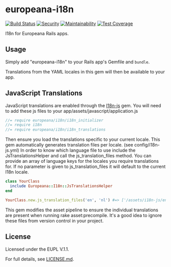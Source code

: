 # europeana-i18n

[![Build Status](https://travis-ci.org/europeana/europeana-i18n-ruby.svg?branch=develop)](https://travis-ci.org/europeana/europeana-i18n-ruby) [![Security](https://hakiri.io/github/europeana/europeana-i18n-ruby/develop.svg)](https://hakiri.io/github/europeana/europeana-i18n-ruby/develop) [![Maintainability](https://api.codeclimate.com/v1/badges/595f677209e9fc811622/maintainability)](https://codeclimate.com/github/europeana/europeana-i18n-ruby/maintainability) [![Test Coverage](https://api.codeclimate.com/v1/badges/595f677209e9fc811622/test_coverage)](https://codeclimate.com/github/europeana/europeana-i18n-ruby/test_coverage)

I18n for Europeana Rails apps.

## Usage

Simply add "europeana-i18n" to your Rails app's Gemfile and `bundle`.

Translations from the YAML locales in this gem will then be available to your
app.

## JavaScript Translations

JavaScript translations are enabled through the [I18n-js](https://github.com/fnando/i18n-js) gem. 
You will need to add these js files to your app/assets/javascript/application.js

```javascript
//= require europeana/i18n/i18n_initializer
//= require i18n
//= require europeana/i18n/i18n_translations
```

Then ensure you load the translations specific to your current locale.
This gem automatically generates translation files per locale. (see config/i18n-js.yml)
In order to know which language file to use include the JsTranslationsHelper and call the js_translation_files method.
You can provide an array of language keys for the locales you require translations for.
If no parameter is given to js_translation_files it will default to the current I18n locale.

```ruby
class YourClass
  include Europeana::I18n::JsTranslationsHelper
end

YourClass.new.js_translation_files('en', 'nl') #=> ['/assets/i18n-js/en-FINGERPRINT.js', '/assets/i18n-js/nl-FINGERPRINT.js']
```

This gem modifies the asset pipeline to ensure the individual translations are present when running rake asset:precompile.
It's a good idea to ignore these files from version control in your project.

## License

Licensed under the EUPL V.1.1.

For full details, see [LICENSE.md](LICENSE.md).
